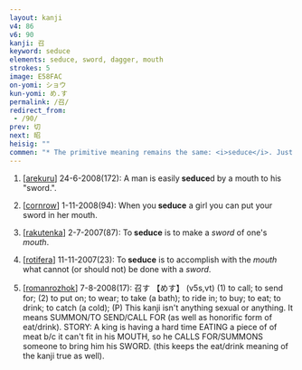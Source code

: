 ```yaml
---
layout: kanji
v4: 86
v6: 90
kanji: 召
keyword: seduce
elements: seduce, sword, dagger, mouth
strokes: 5
image: E58FAC
on-yomi: ショウ
kun-yomi: め.す
permalink: /召/
redirect_from:
 - /90/
prev: 切
next: 昭
heisig: ""
commen: "* The primitive meaning remains the same: <i>seduce</i>. Just be sure to associate it with a very concrete image."
---
```


1) [<a href="http://kanji.koohii.com/profile/arekuru">arekuru</a>] 24-6-2008(172): A man is easily<strong> seduce</strong>d by a mouth to his &quot;sword.&quot;.

2) [<a href="http://kanji.koohii.com/profile/cornrow">cornrow</a>] 1-11-2008(94): When you<strong> seduce</strong> a girl you can put your sword in her mouth.

3) [<a href="http://kanji.koohii.com/profile/rakutenka">rakutenka</a>] 2-7-2007(87): To<strong> seduce</strong> is to make a <em>sword</em> of one&#039;s <em>mouth</em>.

4) [<a href="http://kanji.koohii.com/profile/rotifera">rotifera</a>] 11-11-2007(23): To<strong> seduce</strong> is to accomplish with the <em>mouth</em> what cannot (or should not) be done with a <em>sword</em>.

5) [<a href="http://kanji.koohii.com/profile/romanrozhok">romanrozhok</a>] 7-8-2008(17): 召す 【めす】 (v5s,vt) (1) to call; to send for; (2) to put on; to wear; to take (a bath); to ride in; to buy; to eat; to drink; to catch (a cold); (P) This kanji isn&#039;t anything sexual or anything. It means SUMMON/TO SEND/CALL FOR (as well as honorific form of eat/drink). STORY: A king is having a hard time EATING a piece of of meat b/c it can&#039;t fit in his MOUTH, so he CALLS FOR/SUMMONS someone to bring him his SWORD. (this keeps the eat/drink meaning of the kanji true as well).

